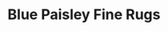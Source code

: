 ---
title: "Blue Paisley Fine Rugs"
url: /toronto/blue-paisley-fine-rugs/
shop: interior decoration
---